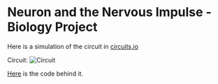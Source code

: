 # Neuron and the Nervous Impulse - Biology Project

Here is a simulation of the circuit in [circuits.io](https://circuits.io/circuits/2638171-circuito-projeto-de-biologia)

Circuit:
![Circuit](https://puu.sh/qVBfU/095140a673.png "Circuit")

[Here](arduino.c) is the code behind it.
